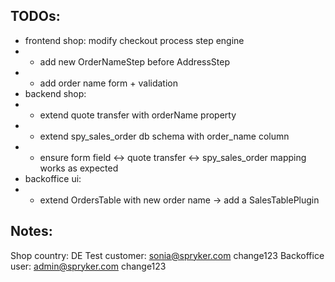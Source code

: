 ## TODOs:
- frontend shop: modify checkout process step engine
- - add new OrderNameStep before AddressStep
- - add order name form + validation
- backend shop:
- - extend quote transfer with orderName property
- - extend spy_sales_order db schema with order_name column
- - ensure form field <-> quote transfer <-> spy_sales_order mapping works as expected
- backoffice ui:
- - extend OrdersTable with new order name -> add a SalesTablePlugin

## Notes:
Shop country: DE
Test customer: sonia@spryker.com change123
Backoffice user: admin@spryker.com change123
